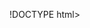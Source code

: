 !DOCTYPE html>
<html lang="es">
<head>
    <meta charset="UTF-8">
    <meta name="viewport" content="width=device-width, initial-scale=1.0">
    <title>Unidad Jurídica - Vista Principal</title>
    <!-- Carga de Tailwind CSS para un diseño responsive y moderno -->
    <script src="https://cdn.tailwindcss.com"></script>
    <script>
        // Configuración de colores corporativos
        tailwind.config = {
            theme: {
                extend: {
                    colors: {
                        'primary-dark': '#003366', // Azul oscuro (corporativo)
                        'accent-gold': '#ffcc00', // Amarillo/Oro (acento)
                        'bg-light': '#f7f9fc', // Fondo claro
                    },
                    fontFamily: {
                        sans: ['Inter', 'sans-serif'],
                    }
                }
            }
        }
    </script>
    <style>
        /* Importación de fuente Inter */
        @import url('https://fonts.googleapis.com/css2?family=Inter:wght@100..900&display=swap');

        /* ====================================
           ESTILOS GENERALES Y DE NAVEGACIÓN
           ==================================== */

        .fade-in { animation: fadeIn 0.5s ease-in-out; }
        @keyframes fadeIn { from { opacity: 0; } to { opacity: 1; } }

        /* CRÍTICO: Todas las vistas inician ocultas */
        .view { display: none; }
        
        /* Asegura que la vista activa se muestre */
        .view.active { display: block; }

        .header-nav {
            background-color: #003366; 
            color: white;
            position: sticky;
            top: 0;
            z-index: 20;
            box-shadow: 0 2px 4px 0 rgba(0,0,0,0.1);
        }
        
        .logo-click-area {
            display: flex;
            flex-direction: column;
            align-items: center;
            cursor: pointer;
            transition: all 0.2s;
            padding: 0.25rem; 
            border-radius: 0.5rem;
        }
        .logo-click-area:hover {
            background-color: rgba(255, 255, 255, 0.1); 
        }

        #logo-image {
            background-color: #ffcc00; 
            border: 2px solid #ffcc00; 
            border-radius: 0.5rem; 
            padding: 4px; 
            transition: all 0.2s ease-in-out;
            box-shadow: 0 0 8px rgba(255, 204, 0, 0.7); 
            display: flex; 
            align-items: center;
            justify-content: center;
            height: 32px; 
            width: 32px;
        }
        .logo-click-area:hover #logo-image {
            transform: scale(1.05); 
            box-shadow: 0 0 12px rgba(255, 204, 0, 1);
        }
        
        /* Contenedor del texto UMEJUMAC y Pulsar */
        .logo-text-container {
            display: flex;
            flex-direction: column;
            align-items: flex-start; /* Alinea el texto a la izquierda dentro del contenedor */
            padding-left: 0.5rem; /* Pequeño espaciado del ícono M */
        }
        
        .logo-acronym {
            font-size: 1.25rem; /* text-xl */
            font-weight: 800; /* font-extrabold */
            color: #ffcc00; /* text-accent-gold */
            line-height: 1.2;
        }

        .logo-pulsar {
            font-size: 0.75rem; /* text-xs */
            font-weight: 700;
            color: #f7f9fc; /* color blanco/claro */
            margin-top: -0.25rem; /* Subir un poco para juntarlo con el acrónimo */
            line-height: 1.2;
        }

        .main-section-card {
            background-color: #f7f9fc;
            border-left: 5px solid #003366; 
            transition: all 0.3s;
            cursor: pointer; 
        }
        .main-section-card:hover {
            box-shadow: 0 10px 20px rgba(0, 0, 0, 0.1);
            transform: translateY(-5px);
            border-left: 5px solid #ffcc00; 
        }

        /* Estilos de Utilidad */
        .nav-btn {
            padding: 0.5rem 0.75rem; font-weight: 500; font-size: 0.875rem; 
            transition: all 0.2s; border-bottom: 3px solid transparent;
            text-align: center; line-height: 1.2;
        }
        .nav-btn.active {
            border-bottom: 3px solid #ffcc00; /* Borde activo dorado */
            background-color: rgba(255, 255, 255, 0.1);
        }
        .message-modal {
            position: fixed; top: 50%; left: 50%; transform: translate(-50%, -50%);
            z-index: 50; background-color: #003366; color: white;
            box-shadow: 0 10px 20px rgba(0,0,0,0.3); border-radius: 0.5rem; padding: 1rem;
        }
        
        /* Estilos para la tarjeta de producto */
        .product-card {
            border-top: 4px solid #ffcc00;
            transition: all 0.2s;
        }
        .product-card:hover {
            box-shadow: 0 4px 10px rgba(0, 51, 102, 0.1);
            transform: translateY(-2px);
        }

        .product-image-container {
            width: 100%;
            height: 150px; 
            overflow: hidden;
            border-radius: 0.5rem;
            margin-bottom: 0.75rem;
            background-color: #f0f0f0;
            display: flex;
            align-items: center;
            justify-content: center;
        }
        .product-image {
            width: 100%;
            height: 100%;
            object-fit: cover; 
        }
        
        /* Estilos del Gestor de Archivos */
        .file-upload-box {
            border: 2px dashed #003366;
            background-color: #f0f8ff;
            transition: background-color 0.3s;
        }
        .file-upload-box:hover {
            background-color: #e0f2ff;
        }
    </style>
</head>
<body class="bg-bg-light min-h-screen font-sans">

    <!-- Mensaje de Notificación (Reemplazo de alert()) -->
    <div id="message-container" class="message-modal hidden">
        <div id="message-content" class="text-sm font-semibold"></div>
    </div>
    
    <!-- Modal para Agregar Productos de Venta -->
    <div id="add-product-modal" class="hidden fixed inset-0 bg-black bg-opacity-50 z-40 flex items-center justify-center fade-in">
        <div class="bg-white p-6 rounded-xl shadow-2xl max-w-lg w-full">
            <h2 class="text-2xl font-bold text-primary-dark mb-4 border-b pb-2">Registrar Nuevo Producto</h2>
            <form id="add-product-form">
                <!-- Campo 1: Nombre del Producto -->
                <div class="mb-4">
                    <label for="product-name" class="block text-sm font-medium text-gray-700">Nombre del Producto</label>
                    <input type="text" id="product-name" required class="mt-1 block w-full border border-gray-300 rounded-md shadow-sm p-2 focus:ring-primary-dark focus:border-primary-dark">
                </div>
                
                <!-- Campo 2: Categoría -->
                <div class="mb-4">
                    <label for="product-category" class="block text-sm font-medium text-gray-700">Categoría</label>
                    <select id="product-category" required class="mt-1 block w-full border border-gray-300 rounded-md shadow-sm p-2 focus:ring-primary-dark focus:border-primary-dark">
                        <option value="">Seleccione una categoría</option>
                        <option value="Libros">Libros/Publicaciones</option>
                        <option value="Instrumental">Instrumental Quirúrgico</option>
                        <option value="Bienes">Otros Bienes</option>
                        <option value="Servicios">Servicios Especializados</option>
                    </select>
                </div>

                <!-- Campo 3: Precio -->
                <div class="mb-4">
                    <label for="product-price" class="block text-sm font-medium text-gray-700">Precio (MXN)</label>
                    <input type="number" id="product-price" step="0.01" required class="mt-1 block w-full border border-gray-300 rounded-md shadow-sm p-2 focus:ring-primary-dark focus:border-primary-dark" min="0">
                </div>
                
                <!-- Campo 4: URL de Imagen -->
                <div class="mb-4">
                    <label for="product-image-url" class="block text-sm font-medium text-gray-700">URL de la Imagen (Opcional)</label>
                    <input type="url" id="product-image-url" placeholder="Pegue aquí la URL obtenida en el Gestor de Archivos" class="mt-1 block w-full border border-gray-300 rounded-md shadow-sm p-2 focus:ring-primary-dark focus:border-primary-dark">
                    <!-- Enlace para ir al gestor, útil para copiar la URL -->
                    <button type="button" onclick="switchView('archivo-manager'); toggleModal('add-product-modal');" class="mt-2 text-xs text-primary-dark hover:text-accent-gold font-semibold underline">
                        Ir al Gestor de Archivos para obtener URL
                    </button>
                </div>

                <!-- Campo 5: Descripción -->
                <div class="mb-6">
                    <label for="product-description" class="block text-sm font-medium text-gray-700">Descripción</label>
                    <textarea id="product-description" rows="3" required class="mt-1 block w-full border border-gray-300 rounded-md shadow-sm p-2 focus:ring-primary-dark focus:border-primary-dark"></textarea>
                </div>

                <div class="flex justify-end space-x-3">
                    <button type="button" onclick="toggleModal('add-product-modal')" class="bg-gray-300 text-gray-800 p-2 rounded-lg font-semibold hover:bg-gray-400 transition">Cancelar</button>
                    <button type="submit" class="bg-primary-dark text-white p-2 rounded-lg font-semibold hover:bg-opacity-90 transition">Guardar Producto</button>
                </div>
            </form>
        </div>
    </div>

    <!-- Header y Navegación Sticky -->
    <header class="header-nav">
        <div class="max-w-7xl mx-auto px-4 sm:px-6 lg:px-8">
            <div class="flex items-center justify-between h-16 sm:h-20">
                
                <!-- Logo M + UMEJUMAC + PULSAR -->
                <button class="logo-click-area flex-row space-x-2" onclick="switchView('principal')">
                    <div class="flex items-center space-x-2">
                        <!-- Icono M -->
                        <div id="logo-image">
                            <span class="text-primary-dark font-black text-xl">M</span>
                        </div>
                        <!-- Texto UMEJUMAC y Pulsar -->
                        <div class="logo-text-container hidden sm:flex">
                            <span class="logo-acronym">UMEJUMAC</span>
                            <span class="logo-pulsar">Pulsar</span>
                        </div>
                    </div>
                </button>

                <!-- Botones de Navegación (Solo las 3 vistas públicas) -->
                <nav class="flex space-x-2 sm:space-x-4 overflow-x-auto pb-1">
                    <button id="nav-btn-asesoria-detalle" data-view="asesoria-detalle" class="nav-btn text-white whitespace-nowrap" onclick="switchView('asesoria-detalle')">1. Asesoría en Salud Colectiva</button>
                    <button id="nav-btn-bienes-servicios-detalle" data-view="bienes-servicios-detalle" class="nav-btn text-white whitespace-nowrap" onclick="switchView('bienes-servicios-detalle')">2. Bienes y Servicios</button>
                    <button id="nav-btn-ventas-detalle" data-view="ventas-detalle" class="nav-btn text-white whitespace-nowrap" onclick="switchView('ventas-detalle')">3. Ventas de Producto</button>
                    <!-- EL BOTÓN DE GESTOR DE ARCHIVOS SE ELIMINÓ DE AQUÍ -->
                </nav>
            </div>
        </div>
    </header>

    <!-- Contenido Principal: Vistas -->
    <main class="max-w-7xl mx-auto px-4 sm:px-6 lg:px-8 py-8">

        <!-- 1. VISTA PRINCIPAL (Hub Unificado) -->
        <section id="principal-view" class="view active fade-in">
            <div class="text-center mb-10 p-8 rounded-xl shadow-lg border-t-8 border-primary-dark bg-white">
                <h1 class="text-3xl sm:text-4xl font-extrabold text-primary-dark mb-2">
                    Unidad Médica Jurídica Morales AC
                </h1>
                <p class="text-lg text-gray-600 font-semibold">
                    Soluciones profesionales integrales en **Salud, Derecho y Comercio**.
                </p>
            </div>
            
            <div class="grid grid-cols-1 md:grid-cols-3 gap-6">
                
                <!-- Tarjeta 1: Asesoría en Salud Colectiva -->
                <div class="main-section-card p-6 rounded-xl shadow-lg" onclick="switchView('asesoria-detalle')">
                    <span class="text-4xl font-black text-primary-dark mb-2 block">1</span>
                    <h3 class="text-xl font-bold text-primary-dark">Asesoría en Salud Colectiva</h3>
                    <p class="text-gray-600 mt-2 text-sm">
                        Consultoría especializada en normatividad médica, legal y administrativa.
                    </p>
                    <span class="inline-block bg-indigo-100 text-indigo-800 text-xs font-semibold px-3 py-1 rounded-full mt-4">VER DETALLE</span>
                </div>

                <!-- Tarjeta 2: Bienes y Servicios -->
                <div class="main-section-card p-6 rounded-xl shadow-lg" onclick="switchView('bienes-servicios-detalle')">
                    <span class="text-4xl font-black text-primary-dark mb-2 block">2</span>
                    <h3 class="text-xl font-bold text-primary-dark">Bienes y Servicios</h3>
                    <p class="text-gray-600 mt-2 text-sm">
                        Provisión y gestión de bienes y servicios.
                    </p>
                    <span class="inline-block bg-green-100 text-green-800 text-xs font-semibold px-3 py-1 rounded-full mt-4">VER DETALLE</span>
                </div>

                <!-- Tarjeta 3: Ventas de Producto -->
                <div class="main-section-card p-6 rounded-xl shadow-lg" onclick="switchView('ventas-detalle')">
                    <span class="text-4xl font-black text-primary-dark mb-2 block">3</span>
                    <h3 class="text-xl font-bold text-primary-dark">Ventas de Producto</h3>
                    <p class="text-gray-600 mt-2 text-sm">
                        Colección de publicaciones, instrumental y otros materiales.
                    </p>
                    <span class="inline-block bg-yellow-100 text-yellow-800 text-xs font-semibold px-3 py-1 rounded-full mt-4">VER DETALLE</span>
                </div>
            </div>
        </section>


        <!-- 2. VISTA DETALLE: Asesoría en Salud Colectiva -->
        <section id="asesoria-detalle-view" class="view fade-in">
            <!-- ... (Contenido de Asesoría en Salud Colectiva) ... -->
            <h1 class="text-3xl font-extrabold text-primary-dark mb-8 border-b-4 border-accent-gold pb-2">
                1. Asesoría en Salud Colectiva
            </h1>
            <button onclick="switchView('principal')" class="text-sm bg-gray-200 text-gray-800 p-2 rounded-lg mb-4 hover:bg-gray-300 transition">
                ← Volver a Vista Principal
            </button>
            <p class="text-lg text-gray-700 mb-6">Detalle del contenido de Asesoría.</p>
            

            <div class="placeholder-card bg-white p-8 rounded-xl shadow-lg border-t-8 border-primary-dark">
                <p class="text-2xl font-bold text-primary-dark">Servicios de Consultoría Legal y Normativa</p>
                <p class="text-gray-500 mt-2">Contenido pendiente de llenar.</p>
            </div>
        </section>

        <!-- 3. VISTA DETALLE: Bienes y Servicios -->
        <section id="bienes-servicios-detalle-view" class="view fade-in">
             <!-- ... (Contenido de Bienes y Servicios) ... -->
            <h1 class="text-3xl font-extrabold text-primary-dark mb-8 border-b-4 border-accent-gold pb-2">
                2. Bienes y Servicios
            </h1>
            <button onclick="switchView('principal')" class="text-sm bg-gray-200 text-gray-800 p-2 rounded-lg mb-4 hover:bg-gray-300 transition">
                ← Volver a Vista Principal
            </button>
            <p class="text-lg text-gray-700 mb-6">Detalle del contenido de Bienes y Servicios.</p>
            
            
            <div class="placeholder-card bg-white p-8 rounded-xl shadow-lg border-t-8 border-primary-dark">
                <p class="text-2xl font-bold text-primary-dark">Catálogo de Suministros Operativos</p>
                <p class="text-gray-500 mt-2">Información de bienes y provisión de servicios.</p>
            </div>
        </section>

        <!-- 4. VISTA DETALLE: Ventas de Producto (Dinámico con Firestore) -->
        <section id="ventas-detalle-view" class="view fade-in">
            <h1 class="text-3xl font-extrabold text-primary-dark mb-8 border-b-4 border-accent-gold pb-2">
                3. Ventas de Producto
            </h1>
            <button onclick="switchView('principal')" class="text-sm bg-gray-200 text-gray-800 p-2 rounded-lg mb-4 hover:bg-gray-300 transition">
                ← Volver a Vista Principal
            </button>
            <p class="text-lg text-gray-700 mb-6">Catálogo dinámico de publicaciones y otros bienes de UMEJUMAC.</p>
            
            <div class="flex flex-col sm:flex-row justify-between items-start sm:items-center mb-6 space-y-4 sm:space-y-0">
                <!-- Botón para abrir el modal de agregar producto -->
                <button onclick="toggleModal('add-product-modal')" class="w-full sm:w-auto text-sm bg-accent-gold text-primary-dark font-bold p-3 rounded-lg hover:bg-yellow-400 transition flex items-center justify-center sm:justify-start space-x-2 shadow-md">
                    <svg class="w-5 h-5" fill="none" stroke="currentColor" viewBox="0 0 24 24" xmlns="http://www.w3.org/2000/svg"><path stroke-linecap="round" stroke-linejoin="round" stroke-width="2" d="M12 6v6m0 0v6m0-6h6m-6 0H6"></path></svg>
                    <span>Agregar Nuevo Producto</span>
                </button>

                <!-- BOTÓN DE ACCESO AL GESTOR (ADMINISTRATIVO) -->
                <button onclick="switchView('archivo-manager')" class="w-full sm:w-auto text-sm bg-gray-600 text-white font-semibold p-3 rounded-lg hover:bg-gray-700 transition flex items-center justify-center sm:justify-start space-x-2 shadow-md">
                    <svg class="w-5 h-5" fill="none" stroke="currentColor" viewBox="0 0 24 24" xmlns="http://www.w3.org/2000/svg"><path stroke-linecap="round" stroke-linejoin="round" stroke-width="2" d="M3 7v10a2 2 0 002 2h14a2 2 0 002-2V9a2 2 0 00-2-2h-6l-2-2H5a2 2 0 00-2 2z"></path></svg>
                    <span>Gestor de Archivos (Admin)</span>
                </button>
            </div>

            <!-- Contenedor de la lista de productos (Cargado por JS) -->
            <div id="product-list-container" class="mt-4 grid grid-cols-1 md:grid-cols-2 gap-6">
                <p class="text-center text-gray-500 col-span-full" id="loading-message">Iniciando conexión. Si tarda, revise la consola.</p>
            </div>
        </section>

        <!-- 5. VISTA DETALLE: Gestor de Archivos (Upload con Firebase Storage) -->
        <!-- NOTA: Esta vista NO tiene botón de navegación principal -->
        <section id="archivo-manager-view" class="view fade-in">
            <h1 class="text-3xl font-extrabold text-primary-dark mb-8 border-b-4 border-accent-gold pb-2">
                Gestor de Archivos (Subida de Imágenes)
            </h1>
            <button onclick="switchView('ventas-detalle')" class="text-sm bg-gray-200 text-gray-800 p-2 rounded-lg mb-4 hover:bg-gray-300 transition">
                ← Volver a Ventas
            </button>
            <p class="text-lg text-gray-700 mb-6">Sube tus imágenes de producto aquí para obtener una **URL** que luego usarás para publicarlas en la sección de Ventas.</p>

            <div class="bg-white p-6 rounded-xl shadow-lg border-t-8 border-primary-dark">
                <h2 class="text-xl font-bold text-primary-dark mb-4">Subir Imagen</h2>
                
                <div class="file-upload-box p-6 rounded-lg text-center cursor-pointer mb-6">
                    <input type="file" id="file-input" accept="image/*" class="hidden">
                    <label for="file-input" class="block">
                        <svg class="mx-auto h-12 w-12 text-primary-dark" fill="none" stroke="currentColor" viewBox="0 0 24 24" xmlns="http://www.w3.org/2000/svg"><path stroke-linecap="round" stroke-linejoin="round" stroke-width="2" d="M4 16v1a3 3 0 003 3h10a3 3 0 003-3v-1m-4-8l-4-4m0 0L8 8m4-4v12"></path></svg>
                        <p class="mt-1 text-sm font-semibold text-gray-600">Haz clic para seleccionar o arrastra una imagen</p>
                        <p class="text-xs text-gray-500" id="file-name-display">Ningún archivo seleccionado.</p>
                    </label>
                </div>
                
                <button id="upload-btn" class="w-full bg-primary-dark text-white p-3 rounded-lg font-semibold hover:bg-opacity-90 transition disabled:opacity-50" disabled>
                    Subir Imagen y Generar URL
                </button>

                <!-- Barra de progreso (Oculta al inicio) -->
                <div id="progress-bar-container" class="mt-4 hidden">
                    <div class="text-sm font-medium text-primary-dark mb-1">Progreso de Subida: <span id="upload-percentage">0%</span></div>
                    <div class="w-full bg-gray-200 rounded-full h-2.5">
                        <div id="upload-progress" class="bg-accent-gold h-2.5 rounded-full" style="width: 0%"></div>
                    </div>
                </div>

                <!-- Resultado de la URL -->
                <div id="url-result-container" class="mt-6 p-4 bg-gray-100 border border-gray-300 rounded-lg hidden">
                    <p class="font-semibold text-primary-dark mb-2">URL Generada (Copia y pega en Ventas):</p>
                    <input type="text" id="generated-url-input" class="w-full p-2 text-sm bg-white border border-gray-400 rounded-md truncate" readonly>
                    <button onclick="copyToClipboard('generated-url-input')" class="mt-2 w-full bg-green-500 text-white p-2 rounded-lg text-sm font-semibold hover:bg-green-600 transition">
                        Copiar URL
                    </button>
                    <img id="uploaded-image-preview" src="" alt="Previsualización" class="mt-4 max-w-full h-32 object-contain mx-auto border rounded-md hidden">
                </div>

            </div>
        </section>

    </main>

    <!-- Lógica de la Aplicación y Firebase -->
    <script type="module">
        // Importaciones de Firebase
        import { initializeApp } from "https://www.gstatic.com/firebasejs/11.6.1/firebase-app.js";
        import { getAuth, signInAnonymously, signInWithCustomToken } from "https://www.gstatic.com/firebasejs/11.6.1/firebase-auth.js";
        import { getFirestore, collection, addDoc, onSnapshot, query, setLogLevel } from "https://www.gstatic.com/firebasejs/11.6.1/firebase-firestore.js";
        import { getStorage, ref, uploadBytesResumable, getDownloadURL } from "https://www.gstatic.com/firebasejs/11.6.1/firebase-storage.js";


        // Variables Globales de Firebase
        let db;
        let auth;
        let storage;
        let appId;
        let userId;

        /**
         * Inicializa Firebase, autentica al usuario y carga los datos.
         */
        async function initFirebase() {
            setLogLevel('Debug'); // Habilitar logs de Firebase

            try {
                // 1. Configuración de la App ID y Firebase Config
                appId = typeof __app_id !== 'undefined' ? __app_id : 'default-app-id';
                const firebaseConfig = JSON.parse(__firebase_config);

                // 2. Inicializar App y Servicios
                const app = initializeApp(firebaseConfig);
                db = getFirestore(app);
                auth = getAuth(app);
                storage = getStorage(app); // Inicializar Firebase Storage

                // 3. Autenticación
                if (typeof __initial_auth_token !== 'undefined') { 
                    await signInWithCustomToken(auth, __initial_auth_token); 
                } else { 
                    await signInAnonymously(auth); 
                }
                
                userId = auth.currentUser?.uid || 'anonymous-user';
                console.log("Firebase inicializado. User ID:", userId);
                
                // 4. Iniciar la carga de productos
                loadProducts();

            } catch (error) {
                console.error("Error al inicializar Firebase o autenticar:", error);
                showMessage("Error al cargar la aplicación. Revise la consola.", 'error');
            }
        }

        /**
         * Maneja la subida de archivos a Firebase Storage.
         */
        async function uploadFile() {
            const fileInput = document.getElementById('file-input');
            const file = fileInput.files[0];
            const uploadBtn = document.getElementById('upload-btn');
            const urlResultContainer = document.getElementById('url-result-container');
            const progressBarContainer = document.getElementById('progress-bar-container');
            const uploadProgress = document.getElementById('upload-progress');
            const uploadPercentage = document.getElementById('upload-percentage');
            const generatedUrlInput = document.getElementById('generated-url-input');
            const uploadedImagePreview = document.getElementById('uploaded-image-preview');


            if (!file) {
                showMessage("Por favor, seleccione un archivo de imagen primero.", 'info');
                return;
            }

            uploadBtn.disabled = true;
            uploadBtn.textContent = 'Subiendo...';
            progressBarContainer.classList.remove('hidden');
            urlResultContainer.classList.add('hidden');
            uploadedImagePreview.classList.add('hidden');
            uploadProgress.style.width = '0%';
            uploadPercentage.textContent = '0%';
            generatedUrlInput.value = '';

            try {
                // Definir la ruta de almacenamiento: /sales_images/{userId}/imagen_timestamp
                const fileName = `${Date.now()}_${file.name}`;
                const storageRef = ref(storage, `sales_images/${userId}/${fileName}`);
                const uploadTask = uploadBytesResumable(storageRef, file);

                // Monitorear el progreso de la subida
                uploadTask.on('state_changed', 
                    (snapshot) => {
                        const progress = (snapshot.bytesTransferred / snapshot.totalBytes) * 100;
                        uploadProgress.style.width = progress + '%';
                        uploadPercentage.textContent = `${Math.round(progress)}%`;
                    }, 
                    (error) => {
                        console.error("Error de subida:", error);
                        showMessage("Error al subir el archivo: " + error.message, 'error');
                        progressBarContainer.classList.add('hidden');
                        uploadBtn.disabled = false;
                        uploadBtn.textContent = 'Subir Imagen y Generar URL';
                    }, 
                    async () => {
                        // Subida completada con éxito, obtener la URL de descarga
                        const downloadURL = await getDownloadURL(uploadTask.snapshot.ref);
                        
                        generatedUrlInput.value = downloadURL;
                        uploadedImagePreview.src = downloadURL;
                        
                        // Mostrar resultados
                        progressBarContainer.classList.add('hidden');
                        urlResultContainer.classList.remove('hidden');
                        uploadedImagePreview.classList.remove('hidden');
                        
                        showMessage("¡Subida exitosa! URL lista para copiar.", 'success');
                        
                        uploadBtn.disabled = false;
                        uploadBtn.textContent = 'Subir Otra Imagen';
                        fileInput.value = ''; // Resetear input de archivo
                        document.getElementById('file-name-display').textContent = 'Ningún archivo seleccionado.';
                    }
                );
            } catch (error) {
                console.error("Error en la subida:", error);
                showMessage("Ocurrió un error inesperado al subir el archivo.", 'error');
                progressBarContainer.classList.add('hidden');
                uploadBtn.disabled = false;
                uploadBtn.textContent = 'Subir Imagen y Generar URL';
            }
        }

        /**
         * Agrega un nuevo producto a la colección de ventas.
         */
        async function addProduct(event) {
            event.preventDefault(); // Previene el envío estándar del formulario
            
            const form = document.getElementById('add-product-form');
            const name = form.elements['product-name'].value;
            const category = form.elements['product-category'].value;
            const price = parseFloat(form.elements['product-price'].value);
            const description = form.elements['product-description'].value;
            const imageUrl = form.elements['product-image-url'].value; 

            if (!name || !category || isNaN(price) || !description) {
                showMessage("Por favor, complete todos los campos obligatorios.", 'info');
                return;
            }

            try {
                const productData = {
                    name: name,
                    category: category,
                    price: price,
                    description: description,
                    imageUrl: imageUrl.trim() || '', 
                    createdAt: Date.now(),
                    creatorId: userId,
                };
                
                // Ruta pública para datos compartidos
                const salesCollectionPath = `/artifacts/${appId}/public/data/sales_products`;
                
                await addDoc(collection(db, salesCollectionPath), productData);

                showMessage("Producto registrado exitosamente.", 'success');
                form.reset(); // Limpia el formulario
                toggleModal('add-product-modal'); // Cierra el modal

            } catch (e) {
                console.error("Error al agregar documento: ", e);
                showMessage("Error al guardar el producto. Intente de nuevo.", 'error');
            }
        }

        /**
         * Escucha cambios en tiempo real en la colección de productos y los muestra.
         */
        function loadProducts() {
            if (!db) return;

            const salesCollectionPath = `/artifacts/${appId}/public/data/sales_products`;
            const productsQuery = query(collection(db, salesCollectionPath));
            const listContainer = document.getElementById('product-list-container');
            const loadingMessage = document.getElementById('loading-message');

            onSnapshot(productsQuery, (snapshot) => {
                const products = [];
                snapshot.forEach((doc) => {
                    products.push({ id: doc.id, ...doc.data() });
                });

                // Ordenar por más reciente primero
                products.sort((a, b) => b.createdAt - a.createdAt);

                listContainer.innerHTML = ''; // Limpiar lista anterior

                if (products.length === 0) {
                    listContainer.innerHTML = '<p class="text-center text-gray-500 col-span-full">Aún no hay productos registrados. ¡Agregue el primero!</p>';
                } else {
                    products.forEach(product => {
                        listContainer.innerHTML += createProductCard(product);
                    });
                }
                
                if (loadingMessage) {
                    const existingLoadingMessage = document.getElementById('loading-message');
                    if (existingLoadingMessage) existingLoadingMessage.remove();
                }
            }, (error) => {
                console.error("Error al escuchar cambios en Firestore:", error);
                listContainer.innerHTML = '<p class="text-center text-red-500 col-span-full">Error al cargar productos.</p>';
            });
        }

        /**
         * Genera el HTML para una tarjeta de producto.
         */
        function createProductCard(product) {
            const formattedPrice = new Intl.NumberFormat('es-MX', { style: 'currency', currency: 'MXN' }).format(product.price);
            
            // Lógica para la imagen o el placeholder
            // Ejemplo de placeholder con color de la categoría
            const categoryInitial = product.category.substring(0, 1).toUpperCase();
            const placeholderImageUrl = `https://placehold.co/400x150/003366/ffcc00?text=${categoryInitial}P`;
            
            // Incluye el manejo de error para la imagen
            const imageHtml = product.imageUrl ? 
                `<img src="${product.imageUrl}" class="product-image" alt="Imagen de ${product.name}" onerror="this.onerror=null;this.src='${placeholderImageUrl}';" />` :
                `<img src="${placeholderImageUrl}" class="product-image" alt="Imagen no disponible" />`;

            let categoryColor = 'bg-gray-100 text-gray-700';

            switch(product.category) {
                case 'Libros':
                    categoryColor = 'bg-indigo-100 text-indigo-800';
                    break;
                case 'Instrumental':
                    categoryColor = 'bg-red-100 text-red-800';
                    break;
                default:
                    categoryColor = 'bg-green-100 text-green-800';
                    break;
            }

            return `
                <div class="product-card bg-white p-5 rounded-xl shadow-md flex flex-col">
                    <!-- Contenedor de Imagen -->
                    <div class="product-image-container">
                        ${imageHtml}
                    </div>
                    
                    <div>
                        <div class="flex items-center justify-between mb-2">
                            <span class="inline-block ${categoryColor} text-xs font-semibold px-3 py-1 rounded-full">${product.category}</span>
                        </div>
                        <h3 class="text-xl font-bold text-primary-dark mb-1">${product.name}</h3>
                        <p class="text-gray-600 text-sm h-12 overflow-hidden mb-3">${product.description}</p>
                    </div>
                    <div class="mt-auto pt-3 border-t border-gray-200 flex justify-between items-center">
                        <span class="text-2xl font-extrabold text-red-600">${formattedPrice}</span>
                        <button class="bg-primary-dark text-white text-xs font-semibold px-4 py-2 rounded-full hover:bg-opacity-90 transition">Ver Detalles</button>
                    </div>
                </div>
            `;
        }


        // Funciones de Utilidad (fuera del módulo para ser globales)
        window.switchView = function(viewId) {
            // Ocultar todas las vistas y remover la clase 'active' de los botones de navegación
            document.querySelectorAll('.view').forEach(view => {
                view.classList.remove('active');
            });
            // Solo los 3 botones públicos tienen la clase 'nav-btn'
            document.querySelectorAll('.nav-btn').forEach(btn => {
                btn.classList.remove('active');
            });

            // Mostrar la vista seleccionada
            const targetView = document.getElementById(viewId + '-view');
            
            if (targetView) {
                targetView.classList.add('active');
            }
            
            // Activar el botón de navegación correspondiente (solo si es una vista de detalle pública)
            const targetBtn = document.getElementById('nav-btn-' + viewId);
            if (targetBtn) {
                targetBtn.classList.add('active');
            }
        }

        window.toggleModal = function(modalId) {
            const modal = document.getElementById(modalId);
            if (modal) {
                modal.classList.toggle('hidden');
            }
        }

        window.showMessage = function(message, type) {
            const container = document.getElementById('message-container');
            const content = document.getElementById('message-content');
            
            let bgColor = 'bg-primary-dark';
            if (type === 'success') {
                bgColor = 'bg-green-600';
            } else if (type === 'error') {
                bgColor = 'bg-red-600';
            } else if (type === 'info') {
                bgColor = 'bg-blue-600';
            }
            
            container.className = `message-modal ${bgColor}`;
            content.textContent = message;
            container.classList.remove('hidden');

            setTimeout(() => {
                container.classList.add('hidden');
            }, 3000);
        }

        window.copyToClipboard = function(elementId) {
            const copyText = document.getElementById(elementId);
            try {
                // Selecciona el texto en el input
                copyText.select();
                copyText.setSelectionRange(0, 99999); // Para móviles
                
                // Intenta usar el método moderno (navigator.clipboard)
                if (navigator.clipboard && window.isSecureContext) {
                    navigator.clipboard.writeText(copyText.value).then(() => {
                        showMessage("URL copiada al portapapeles.", 'success');
                    }).catch(() => {
                        // Fallback si la API de Clipboard falla (e.g. en algunos iframes)
                        document.execCommand('copy');
                        showMessage("URL copiada al portapapeles (Fallback).", 'success');
                    });
                } else {
                    // Fallback para entornos no seguros o navegadores antiguos
                    document.execCommand('copy');
                    showMessage("URL copiada al portapapeles (Fallback).", 'success');
                }
            } catch (err) {
                console.error('Error al intentar copiar:', err);
                showMessage("Error: No se pudo copiar la URL.", 'error');
            }
        }


        // Event Listeners
        document.addEventListener('DOMContentLoaded', () => {
            // Evento para el formulario de agregar producto
            const form = document.getElementById('add-product-form');
            if (form) {
                form.addEventListener('submit', addProduct);
            }

            // Eventos para el gestor de archivos
            const fileInput = document.getElementById('file-input');
            const uploadBtn = document.getElementById('upload-btn');

            if (fileInput) {
                fileInput.addEventListener('change', (e) => {
                    const fileNameDisplay = document.getElementById('file-name-display');
                    if (e.target.files.length > 0) {
                        fileNameDisplay.textContent = `Archivo: ${e.target.files[0].name}`;
                        uploadBtn.disabled = false;
                    } else {
                        fileNameDisplay.textContent = 'Ningún archivo seleccionado.';
                        uploadBtn.disabled = true;
                    }
                });
            }

            if (uploadBtn) {
                uploadBtn.addEventListener('click', uploadFile);
            }
        });

        // Inicializar Firebase y la vista al cargar
        window.onload = () => {
             initFirebase();
             window.switchView('principal');
        };
    </script>
</body>
</html>
